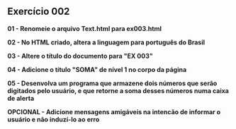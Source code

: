 ## Exercício 002

**01 - Renomeie o arquivo Text.html para ex003.html**

**02 - No HTML criado, altera a linguagem para português do Brasil**

**03 - Altere o título do documento para "EX 003"**

**04 - Adicione o título "SOMA" de nível 1 no corpo da página**

**05 - Desenvolva um programa que armazene dois números que serão digitados pelo usuário, e que retorne a soma desses números numa caixa de alerta**

**OPCIONAL - Adicione mensagens amigáveis na intencão de informar o usuário e não induzí-lo ao erro**